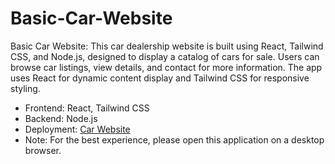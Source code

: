 # Basic-Car-Website
Basic Car Website:
This car dealership website is built using React, Tailwind CSS, and Node.js, designed to display a catalog of cars for sale. Users can browse car listings, view details, and contact for more information. The app uses React for dynamic content display and Tailwind CSS for responsive styling.
- Frontend: React, Tailwind CSS  
- Backend: Node.js  
- Deployment: [Car Website]( https://lively-flan-805824.netlify.app/)
- Note: For the best experience, please open this application on a desktop browser.
